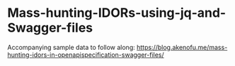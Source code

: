 # Mass-hunting-IDORs-using-jq-and-Swagger-files
Accompanying sample data to follow along: 
https://blog.akenofu.me/mass-hunting-idors-in-openapispecification-swagger-files/

